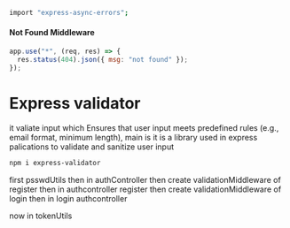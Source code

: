 ```sh
import "express-async-errors";

```

#### Not Found Middleware

```js
app.use("*", (req, res) => {
  res.status(404).json({ msg: "not found" });
});
```

# Express validator

it valiate input which Ensures that user input meets predefined rules (e.g., email format, minimum length), main is it is a library used in express palications to validate and sanitize user input

```sh
npm i express-validator
```

first psswdUtils
then in authController
then create validationMiddleware of register
then in authcontroller register
then create validationMiddleware of login
then in login authcontroller

now in tokenUtils
